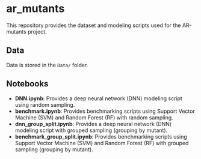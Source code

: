 # ar_mutants

This repository provides the dataset and modeling scripts used for the AR-mutants project.

## Data

Data is stored in the `Data/` folder.

## Notebooks

- **DNN.ipynb**: Provides a deep neural network (DNN) modeling script using random sampling.
- **benchmark.ipynb**: Provides benchmarking scripts using Support Vector Machine (SVM) and Random Forest (RF) with random sampling.
- **dnn_group_split.ipynb**: Provides a deep neural network (DNN) modeling script with grouped sampling (grouping by mutant).
- **benchmark_group_split.ipynb**: Provides benchmarking scripts using Support Vector Machine (SVM) and Random Forest (RF) with grouped sampling (grouping by mutant).

